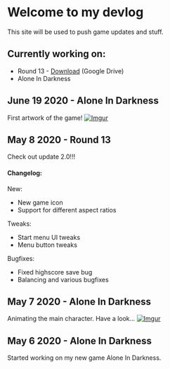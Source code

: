 # Welcome to my devlog

This site will be used to push game updates and stuff.
## Currently working on:
* Round 13 - [Download](https://drive.google.com/drive/folders/1iiQOkMuxTbkQBQJywu51K4czR9A3TGsv?usp=sharing) (Google Drive)
* Alone In Darkness


## June 19 2020 - Alone In Darkness
First artwork of the game!
[![Imgur](https://i.imgur.com/5BuR1H0.png)](https://i.imgur.com/5BuR1H0.png)


## May 8 2020 - Round 13 
Check out update 2.0!!!
#### Changelog:
New: 
- New game icon
- Support for different aspect ratios

Tweaks:
- Start menu UI tweaks
- Menu button tweaks

Bugfixes:
- Fixed highscore save bug
- Balancing and various bugfixes


## May 7 2020 - Alone In Darkness
Animating the main character. Have a look...
[![Imgur](https://i.imgur.com/ZEIjCIZ.png)](https://youtu.be/muvK5ObUaTk)


## May 6 2020 - Alone In Darkness
Started working on my new game Alone In Darkness. 
